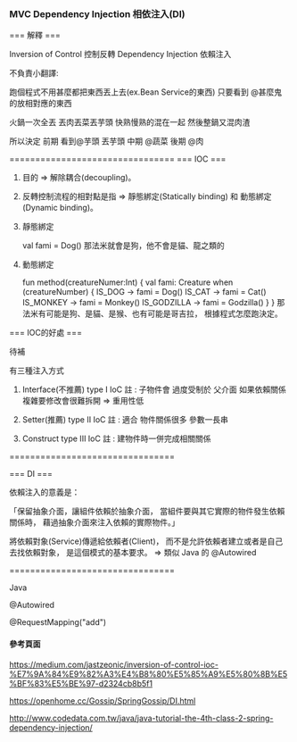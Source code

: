 ### MVC Dependency Injection 相依注入(DI) ###

=== 解釋 ===

Inversion of Control 控制反轉
Dependency Injection 依賴注入

不負責小翻譯:

跑個程式不用甚麼都把東西丟上去(ex.Bean Service的東西)
只要看到 @甚麼鬼 的放相對應的東西

火鍋一次全丟 丟肉丟菜丟芋頭 快熟慢熟的混在一起
然後整鍋又混肉渣

所以決定 
前期 看到@芋頭 丟芋頭
中期 @蔬菜
後期 @肉

================================
=== IOC ===

1. 目的 => 解除耦合(decoupling)。
2. 反轉控制流程的相對點是指 => 靜態綁定(Statically binding) 和 動態綁定(Dynamic binding)。
3. 靜態綁定

    val fami = Dog()
    那法米就會是狗，他不會是貓、龍之類的

4. 動態綁定

    fun method(creatureNumer:Int) {
        val fami: Creature
        when (creatureNumber) {
            IS_DOG -> fami = Dog()
            IS_CAT -> fami = Cat()
            IS_MONKEY -> fami = Monkey()
            IS_GODZILLA -> fami = Godzilla()
        }
    }
    那法米有可能是狗、是貓、是猴、也有可能是哥吉拉，
    根據程式怎麼跑決定。


=== IOC的好處 ===

待補


有三種注入方式

1. Interface(不推薦)
type I IoC
註 : 
子物件會 過度受制於 父介面
如果依賴關係複雜要修改會很難拆開 => 重用性低

2. Setter(推薦)
type II IoC
註 : 適合 物件關係很多 參數一長串

3. Construct
type III IoC
註 : 建物件時一併完成相關關係

================================

=== DI ===

依賴注入的意義是：

「保留抽象介面，讓組件依賴於抽象介面，
當組件要與其它實際的物件發生依賴關係時，
藉過抽象介面來注入依賴的實際物件。」 

將依賴對象(Service)傳遞給依賴者(Client)，
而不是允許依賴者建立或者是自己去找依賴對象，
是這個模式的基本要求。
=> 類似 Java 的 @Autowired

================================


Java

@Autowired

@RequestMapping("add")



#### 參考頁面 ####

https://medium.com/jastzeonic/inversion-of-control-ioc-%E7%9A%84%E9%82%A3%E4%B8%80%E5%85%A9%E5%80%8B%E5%BF%83%E5%BE%97-d2324cb8b5f1

https://openhome.cc/Gossip/SpringGossip/DI.html

http://www.codedata.com.tw/java/java-tutorial-the-4th-class-2-spring-dependency-injection/